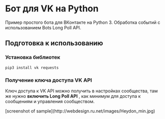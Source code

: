 <h1> Бот для VK на Python</h1>
Пример простого бота для ВКонтакте на Python 3. Обработка событий с использованием Bots Long Poll API.

<h2>Подготовка к использованию</h2>

<h3>Установка библиотек</h3>
<p><code>pip3 install vk requests</code></p>
<h3>Получение ключа доступа VK API</h3>
<p>
Ключ доступа к VK API можно получить в настройках сообщества, там же нужно 
<strong> включить Long Poll API</strong> 
, как минимум для доступа к сообщениям и управления сообществом.
<a>
</a>
</p>
[screenshot of sample](http://webdesign.ru.net/images/Heydon_min.jpg)
